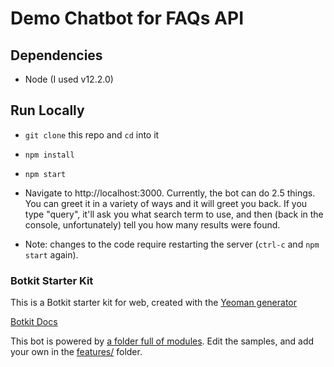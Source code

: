 # Demo Chatbot for FAQs API

## Dependencies
* Node (I used v12.2.0)

## Run Locally
* `git clone` this repo and `cd` into it
* `npm install`
* `npm start`
* Navigate to http://localhost:3000.  Currently, the bot can do 2.5 things.  You can greet it in a variety of ways and it will greet you back.  If you type "query", it'll ask you what search term to use, and then (back in the console, unfortunately) tell you how many results were found.

* Note: changes to the code require restarting the server (`ctrl-c` and `npm start` again).
### Botkit Starter Kit

This is a Botkit starter kit for web, created with the [Yeoman generator](https://github.com/howdyai/botkit/tree/master/packages/generator-botkit#readme)

[Botkit Docs](https://botkit.ai/docs/v4)

This bot is powered by [a folder full of modules](https://botkit.ai/docs/v4/core.html#organize-your-bot-code). 
Edit the samples, and add your own in the [features/](features/) folder.
